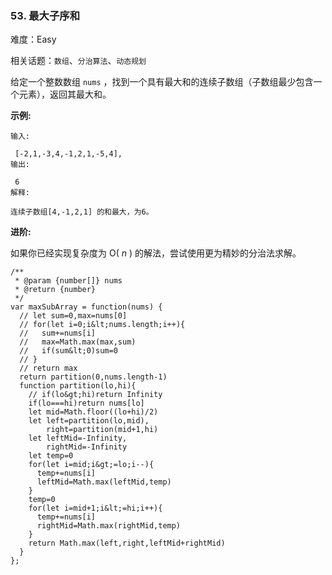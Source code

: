 ### 53. 最大子序和

难度：Easy

相关话题：`数组`、`分治算法`、`动态规划`

给定一个整数数组  `nums` ，找到一个具有最大和的连续子数组（子数组最少包含一个元素），返回其最大和。



 **示例:** 





```
输入:

 [-2,1,-3,4,-1,2,1,-5,4],
输出:

 6
解释:

连续子数组[4,-1,2,1] 的和最大，为6。

```

 **进阶:** 



如果你已经实现复杂度为 O( *n* ) 的解法，尝试使用更为精妙的分治法求解。




```
/**
 * @param {number[]} nums
 * @return {number}
 */
var maxSubArray = function(nums) { 
  // let sum=0,max=nums[0]
  // for(let i=0;i&lt;nums.length;i++){
  //   sum+=nums[i]
  //   max=Math.max(max,sum)
  //   if(sum&lt;0)sum=0
  // }
  // return max
  return partition(0,nums.length-1)
  function partition(lo,hi){
    // if(lo&gt;hi)return Infinity
    if(lo===hi)return nums[lo]
    let mid=Math.floor((lo+hi)/2)
    let left=partition(lo,mid),
        right=partition(mid+1,hi)
    let leftMid=-Infinity,
        rightMid=-Infinity
    let temp=0
    for(let i=mid;i&gt;=lo;i--){
      temp+=nums[i]
      leftMid=Math.max(leftMid,temp)
    }
    temp=0
    for(let i=mid+1;i&lt;=hi;i++){
      temp+=nums[i]
      rightMid=Math.max(rightMid,temp)      
    }
    return Math.max(left,right,leftMid+rightMid)
  }
};



```
